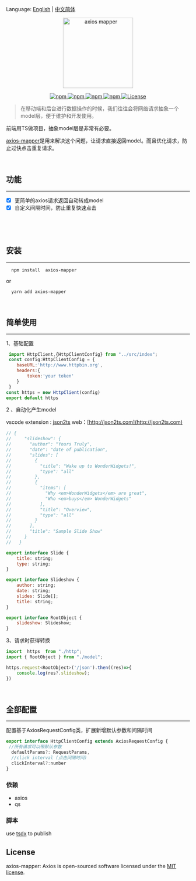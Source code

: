 Language: [English](README.md) | [中文简体](README-ZH.md)

<p align="center">
  <img width="192" src="https://img-blog.csdnimg.cn/20201214142404283.png" alt="axios mapper">
</p>

<p align="center">
  <a href="https://www.npmjs.com/package/axios-mapper">
    <img src="https://img.shields.io/npm/v/axios-mapper?color=blue" alt="npm">
  </a>
   <a href="https://www.npmjs.com/package/axios-mapper">
    <img src="https://img.shields.io/node/v/axios-mapper" alt="npm">
  </a>
  <a href="https://www.npmjs.com/package/axios-mapper">
    <img src=" https://img.shields.io/npm/dw/axios-mapper" alt="npm">
  </a>
   <a href="https://www.npmjs.com/package/axios-mapper">
    <img src=" https://img.shields.io/bundlephobia/minzip/axios-mapper" alt="npm">
  </a>
  <a href="https://github.com/RainManGO/axios-mapper/blob/main/LICENSE">
    <img src="https://img.shields.io/npm/l/axios-mapper" alt="License">
  </a>
</p>


>在移动端和后台进行数据操作的时候，我们往往会将网络请求抽象一个model层，便于维护和开发使用。


前端用TS做项目，抽象model层是非常有必要。


[axios-mapper](https://github.com/RainManGO/axios-mapper)是用来解决这个问题，让请求直接返回model。而且优化请求，防止过快点击重复请求。

&nbsp;
## 功能
---
- [x] 更简单的axios请求返回自动转成model
- [x] 自定义间隔时间，防止重复快速点击

&nbsp;

&nbsp;
## 安装
---

```shell
  npm install  axios-mapper
```
or

```shell
  yarn add axios-mapper
```

&nbsp;
## 简单使用
---
1、基础配置
```js
 import HttpClient,{HttpClientConfig} from "../src/index";
 const config:HttpClientConfig = {
    baseURL:'http://www.httpbin.org',
    headers:{
        token:'your token'
    }    
 }
const https = new HttpClient(config)
export default https
```

2 、自动化产生model

vscode extension : [json2ts](https://marketplace.visualstudio.com/items?itemName=GregorBiswanger.json2ts)
web：[http://json2ts.com](http://json2ts.com)

```javascript
// {
//     "slideshow": {
//       "author": "Yours Truly",
//       "date": "date of publication",
//       "slides": [
//         {
//           "title": "Wake up to WonderWidgets!",
//           "type": "all"
//         },
//         {
//           "items": [
//             "Why <em>WonderWidgets</em> are great",
//             "Who <em>buys</em> WonderWidgets"
//           ],
//           "title": "Overview",
//           "type": "all"
//         }
//       ],
//       "title": "Sample Slide Show"
//     }
//   }

export interface Slide {
	title: string;
	type: string;
}

export interface Slideshow {
	author: string;
	date: string;
	slides: Slide[];
	title: string;
}

export interface RootObject {
	slideshow: Slideshow;
}
```

3、请求时获得转换

```javascript
import  https  from "./http";
import { RootObject } from "./model";

https.request<RootObject>('/json').then((res)=>{
    console.log(res?.slideshow);
})
```

&nbsp;
## 全部配置
---

配置基于AxiosRequestConfig类，扩展新增默认参数和间隔时间

```javascript
export interface HttpClientConfig extends AxiosRequestConfig {
 //所有请求可以带默认参数
  defaultParams?: RequestParams,
  //click interval (点击间隔时间)
  clickInterval?:number
}
```



### 依赖

 - axios
 - qs

### 脚本

use  [tsdx](https://github.com/formium/tsdx)  to publish

## License
axios-mapper: Axios is open-sourced software licensed under the [MIT license](./LICENSE).
